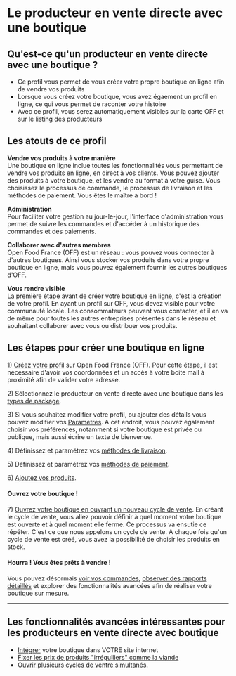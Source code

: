 # Le producteur en vente directe avec une boutique

## Qu'est-ce qu'un producteur en vente directe avec une boutique ?

* Ce profil vous permet de vous créer votre propre boutique en ligne afin de vendre vos produits
* Lorsque vous créez votre boutique, vous avez égaement un profil en ligne, ce qui vous permet de raconter votre histoire
* Avec ce profil, vous serez automatiquement visibles sur la carte OFF et sur le listing des producteurs

## Les atouts de ce profil

**Vendre vos produits à votre manière**  
Une boutique en ligne inclue toutes les fonctionnalités vous permettant de vendre vos produits en ligne, en direct à vos clients. Vous pouvez ajouter des produits à votre boutique, et les vendre au format à votre guise. Vous choisissez le processus de commande, le processus de livraison et les méthodes de paiement. Vous êtes le maître à bord !

**Administration**  
Pour faciliter votre gestion au jour-le-jour, l'interface d'administration vous permet de suivre les commandes et d'accéder à un historique des commandes et des paiements.

**Collaborer avec d'autres membres**  
Open Food France \(OFF\) est un réseau : vous pouvez vous connecter à d'autres boutiques. Ainsi vous stocker vos produits dans votre propre boutique en ligne, mais vous pouvez également fournir les autres boutiques d'OFF.

**Vous rendre visible**  
La première étape avant de créer votre boutique en ligne, c'est la création de votre profil. En ayant un profil sur OFF, vous devez visible pour votre communauté locale. Les consommateurs peuvent vous contacter, et il en va de même pour toutes les autres entreprises présentes dans le réseau et souhaitant collaborer avec vous ou distribuer vos produits.

## Les étapes pour créer une boutique en ligne

1\) [Créez votre profil](/create-an-account.md) sur Open Food France \(OFF\). Pour cette étape, il est nécessaire d'avoir vos coordonnées et un accès à votre boite mail à proximité afin de valider votre adresse.

2\) Sélectionnez le producteur en vente directe avec une boutique dans les [types de package](/hub-profile-types.md).

3\) Si vous souhaitez modifier votre profil, ou ajouter des détails vous pouvez modifier vos [Paramètres](/your-profile.md). A cet endroit, vous pouvez également choisir vos préférences, notamment si votre boutique est privée ou publique, mais aussi écrire un texte de bienvenue.

4\) Définissez et paramétrez vos [méthodes de livraison](/shipping-methods.md).

5\) Définissez et paramétrez vos [méthodes de paiement](/payment-methods.md).

6\) [Ajoutez vos produits](/products.md).

#### Ouvrez votre boutique !

7\) [Ouvrez votre boutique en ouvrant un nouveau cycle de vente](/order-cycles-adv.md). En créant le cycle de vente, vous allez pouvoir définir à quel moment votre boutique est ouverte et à quel moment elle ferme. Ce processus va ensutie ce répéter. C'est ce que nous appelons un cycle de vente. A chaque fois qu'un cycle de vente est créé, vous avez la possibilité de choisir les produits en stock.

#### Hourra ! Vous êtes prêts à vendre !

Vous pouvez désormais [voir vos commandes](/view-orders.md), [observer des rapports détaillés](/reports.md) et explorer des fonctionnalités avancées afin de réaliser votre boutique sur mesure.

---

## Les fonctionnalités avancées intéressantes pour les producteurs en vente directe avec boutique

* [Intégrer](/embedded-shopfronts.md) votre boutique dans VOTRE site internet
* [Fixer les prix de produits "irréguiliers" comme la viande](/pricing-irregular-indivisible-meat-items.md)
* [Ouvrir plusieurs cycles de ventre simultanés](/opening-more-than-one-order-cycle.md).



